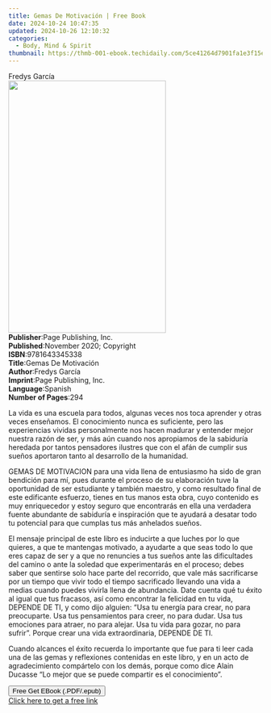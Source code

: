 ```yaml
---
title: Gemas De Motivación | Free Book
date: 2024-10-24 10:47:35
updated: 2024-10-26 12:10:32
categories:
  - Body, Mind & Spirit
thumbnail: https://thmb-001-ebook.techidaily.com/5ce41264d7901fa1e3f15ec1fcc9adaf4fdb8ae534dcd7416b45e8245166fe6f.jpg
---
```

<main id="book-container">
  <div class="flex flex-col">
    <div class="book-brief flex-1 py-6 px-4 sm:p-6 md:py-10 md:px-8">
      <!-- brief-->
      <div class="book-brief-main">Fredys García</div>
    </div>
    <div
      class="book-meta-info flex-1 grid gap-4 col-start-1 col-end-3 row-start-1 sm:mb-6 sm:grid-cols-4 lg:gap-6 lg:col-start-2 lg:row-end-6 lg:row-span-6 lg:mb-0"
    >
      <div
        class="book-meta-info-left place-content-center mt-4 p-4 text-sm leading-6 col-start-2 col-span-2 dark:text-slate-400"
      >
        <img
          class="w-full h-500 object-cover rounded-lg sm:h-255 sm:col-span-2 lg:col-span-full"
          src="https://img-001-ebook.techidaily.com/bb7278d25e8ed7b751bfbcc0585bd544763e1067f6e6df52b72c29ddf81066c5.jpg"
          alt=""
          width="312"
          height="500"
        />
      </div>
      <div
        class="book-meta-info-right mt-2 col-start-1 row-start-2 col-span-3 self-center"
      >
        <!-- meta data  -->
        <div class="flex flex-col px-4 md:px-8">
          <div class="flex-1">
            <strong>Publisher</strong>:<span class="px-2"
              >Page Publishing, Inc.</span
            >
          </div>
          <div class="flex-1">
            <strong>Published</strong>:<span class="px-2"
              >November 2020; Copyright</span
            >
          </div>
          <div class="flex-1">
            <strong>ISBN</strong>:<span class="px-2">9781643345338</span>
          </div>
          <div class="flex-1">
            <strong>Title</strong>:<span class="px-2">Gemas De Motivación</span>
          </div>
          <div class="flex-1">
            <strong>Author</strong>:<span class="px-2">Fredys García</span>
          </div>
          <div class="flex-1">
            <strong>Imprint</strong>:<span class="px-2"
              >Page Publishing, Inc.</span
            >
          </div>
          <div class="flex-1">
            <strong>Language</strong>:<span class="px-2">Spanish</span>
          </div>
          <div class="flex-1">
            <strong>Number of Pages</strong>:<span class="px-2">294</span>
          </div>
        </div>
      </div>
    </div>
    <div class="book-description flex-1 py-6 px-4 sm:p-6 md:py-10 md:px-8">
      <div class="book-description-main">
        <div accordion-content="" id="description">
          <p>
            La vida es una escuela para todos, algunas veces nos toca aprender y
            otras veces enseñamos. El conocimiento nunca es suficiente, pero las
            experiencias vividas personalmente nos hacen madurar y entender
            mejor nuestra razón de ser, y más aún cuando nos apropiamos de la
            sabiduría heredada por tantos pensadores ilustres que con el afán de
            cumplir sus sueños aportaron tanto al desarrollo de la humanidad.
          </p>
          <p></p>
          <p>
            GEMAS DE MOTIVACION para una vida llena de entusiasmo ha sido de
            gran bendición para mí, pues durante el proceso de su elaboración
            tuve la oportunidad de ser estudiante y también maestro, y como
            resultado final de este edificante esfuerzo, tienes en tus manos
            esta obra, cuyo contenido es muy enriquecedor y estoy seguro que
            encontrarás en ella una verdadera fuente abundante de sabiduría e
            inspiración que te ayudará a desatar todo tu potencial para que
            cumplas tus más anhelados sueños.
          </p>
          <p></p>
          <p>
            El mensaje principal de este libro es inducirte a que luches por lo
            que quieres, a que te mantengas motivado, a ayudarte a que seas todo
            lo que eres capaz de ser y a que no renuncies a tus sueños ante las
            dificultades del camino o ante la soledad que experimentarás en el
            proceso; debes saber que sentirse solo hace parte del recorrido, que
            vale más sacrificarse por un tiempo que vivir todo el tiempo
            sacrificado llevando una vida a medias cuando puedes vivirla llena
            de abundancia. Date cuenta qué tu éxito al igual que tus fracasos,
            así como encontrar la felicidad en tu vida, DEPENDE DE TI, y como
            dijo alguien: “Usa tu energía para crear, no para preocuparte. Usa
            tus pensamientos para creer, no para dudar. Usa tus emociones para
            atraer, no para alejar. Usa tu vida para gozar, no para sufrir”.
            Porque crear una vida extraordinaria, DEPENDE DE TI.
          </p>
          <p></p>
          <p>
            Cuando alcances el éxito recuerda lo importante que fue para ti leer
            cada una de las gemas y reflexiones contenidas en este libro, y en
            un acto de agradecimiento compártelo con los demás, porque como dice
            Alain Ducasse “Lo mejor que se puede compartir es el conocimiento”.
          </p>
        </div>
        <div class="accordion-fader"></div>
      </div>
    </div>
    <div class="book-excerpts flex-1 py-6 px-4 sm:p-6 md:py-10 md:px-8"></div>
    <div
      class="book-about-author flex-1 py-6 px-4 sm:p-6 md:py-10 md:px-8"
    ></div>
    <div class="book-free-get flex-1 py-6 px-4 sm:p-6 md:py-10 md:px-8">
      <button
        id="btn-free-get"
        class="bg-blue-500 hover:bg-blue-700 text-white font-bold py-2 px-4 rounded"
      >
        Free Get EBook (.PDF/.epub)
      </button>
      <div id="countdown-display" class="px-2 text-lg mt-2"></div>
      <a
        id="free-link"
        class="hidden bg-blue-500 hover:bg-blue-700 text-white font-bold py-2 px-4 rounded"
        href="https://www.ebooks.com/en-us/book/210170094/gemas-de-motivaci-n/fredys-garc-a/"
        target="_blank"
        >Click here to get a free link</a
      >
    </div>
    <script>
      let countdownTime = 0;
      let countdownInterval = null;
      document
        .getElementById('btn-free-get')
        .addEventListener('click', startCountdown);
      function startCountdown() {
        countdownTime = new Date().getTime() + 60000 * 3;
        countdownInterval = setInterval(updateCountdown, 1000);
        document.getElementById('btn-free-get').disabled = true;
        document
          .getElementById('btn-free-get')
          .classList.add('bg-gray-500', 'cursor-not-allowed');
      }
      function updateCountdown() {
        let currentTime = new Date().getTime();
        let timeLeft = countdownTime - currentTime;
        let secondsLeft = Math.floor(timeLeft / 1000);
        document.getElementById('countdown-display').innerHTML =
          `Remaining time: ${secondsLeft} seconds.`;
        if (secondsLeft <= 0) {
          clearInterval(countdownInterval);
          document.getElementById('btn-free-get').classList.add('hidden');
          document.getElementById('free-link').classList.remove('hidden');
          document.getElementById('countdown-display').innerHTML = '';
        }
      }
    </script>
  </div>
</main>
